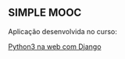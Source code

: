 SIMPLE MOOC
-------------------------------------


Aplicação desenvolvida no curso:

[Python3 na web com Django](https://www.udemy.com/python-3-na-web-com-django-basico-intermediario)
